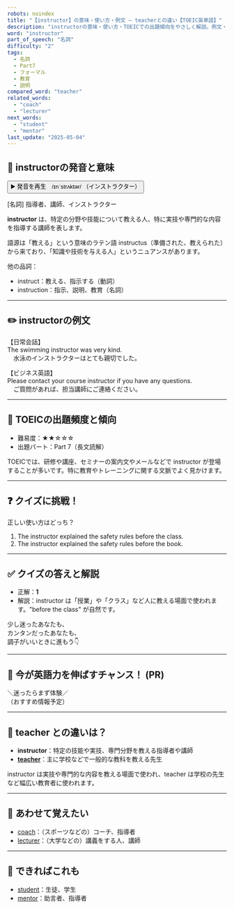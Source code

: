 ```yaml
---
robots: noindex
title: "【instructor】の意味・使い方・例文 ― teacherとの違い【TOEIC英単語】"
description: "instructorの意味・使い方・TOEICでの出題傾向をやさしく解説。例文・クイズ付きでteacherとの違いもわかりやすく学べます。"
word: "instructor"
part_of_speech: "名詞"
difficulty: "2"
tags:
  - 名詞
  - Part7
  - フォーマル
  - 教育
  - 説明
compared_word: "teacher"
related_words:
  - "coach"
  - "lecturer"
next_words:
  - "student"
  - "mentor"
last_update: "2025-05-04"
---
```


## 🔰 instructorの発音と意味

<button class="play-audio" onclick="playTTS('instructor')">
  <span class="play-audio-main">
    ▶️ 発音を再生　/ɪnˈstrʌktər/
  </span>
  <span class="play-audio-sub">
    （インストラクター）
  </span>
</button>

[名詞] 指導者、講師、インストラクター

**instructor** は、特定の分野や技能について教える人、特に実技や専門的な内容を指導する講師を表します。

語源は「教える」という意味のラテン語 instructus（準備された、教えられた）から来ており、「知識や技術を与える人」というニュアンスがあります。

他の品詞：  
- instruct：教える、指示する（動詞）
- instruction：指示、説明、教育（名詞）

---

## ✏️ instructorの例文

【日常会話】  
The swimming instructor was very kind.  
　水泳のインストラクターはとても親切でした。

【ビジネス英語】  
Please contact your course instructor if you have any questions.  
　ご質問があれば、担当講師にご連絡ください。

---

## 🎯 TOEICの出題頻度と傾向

- 難易度：★★☆☆☆
- 出題パート：Part 7（長文読解）

TOEICでは、研修や講座、セミナーの案内文やメールなどで instructor が登場することが多いです。特に教育やトレーニングに関する文脈でよく見かけます。

---

## ❓ クイズに挑戦！

正しい使い方はどっち？

1. The instructor explained the safety rules before the class.  
2. The instructor explained the safety rules before the book.

---

## ✅ クイズの答えと解説

- 正解：**1**
- 解説：instructor は「授業」や「クラス」など人に教える場面で使われます。"before the class" が自然です。

少し迷ったあなたも、  
カンタンだったあなたも、  
調子がいいときに進もう👇️

---

## 🚀 今が英語力を伸ばすチャンス！ (PR)

<div class="info-center">
＼迷ったらまず体験／<br>  
（おすすめ情報予定）
</div>

---

## 🤔  teacher との違いは？

- **instructor**：特定の技能や実技、専門分野を教える指導者や講師
- **[teacher](/word/teacher/)**：主に学校などで一般的な教科を教える先生

instructor は実技や専門的な内容を教える場面で使われ、teacher は学校の先生など幅広い教育者に使われます。

---

## 🧩 あわせて覚えたい

- [coach](/word/coach/)：（スポーツなどの）コーチ、指導者
- [lecturer](/word/lecturer/)：（大学などの）講義をする人、講師

---

## 📖 できればこれも

- [student](/word/student/)：生徒、学生
- [mentor](/word/mentor/)：助言者、指導者

<!-- cvid: aid19_bid39 -->
